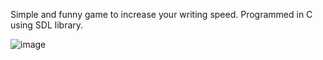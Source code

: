Simple and funny game to increase your writing speed.
Programmed in C using SDL library.

![image](https://user-images.githubusercontent.com/116509787/197407754-23f710ae-8c99-4fad-b684-51804fed8018.png)

